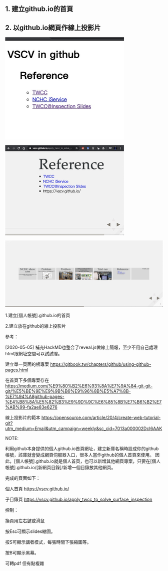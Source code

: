 ## 1. 建立github.io的首頁
## 2. 以github.io網頁作線上投影片

![github.io的首頁](/apply_twcc_to_solve_surface_inspection/images/github.io_page_sample.jpg)

![線上投影片](/apply_twcc_to_solve_surface_inspection/images/slides_sample.jpg)

![線上投影片](/apply_twcc_to_solve_surface_inspection/images/esc_key.jpg)


1.建立[個人帳號].github.io的首頁

2.建立放在github的線上投影片



參考：

[2020-05-05] 補充HackMD也整合了reveal.js做線上簡報，至少不用自己處理html跟網址空間可以試試喔。

建立單一頁面的根專案
https://gitbook.tw/chapters/github/using-github-pages.html

在首頁下多個專案存在
https://medium.com/%E9%80%B2%E6%93%8A%E7%9A%84-git-git-git/%E5%BE%9E%E9%9B%B6%E9%96%8B%E5%A7%8B-%E7%94%A8github-pages-%E4%B8%8A%E5%82%B3%E9%9D%9C%E6%85%8B%E7%B6%B2%E7%AB%99-fa2ae83e6276

線上投影片的範本
https://opensource.com/article/20/4/create-web-tutorial-git?utm_medium=Email&utm_campaign=weekly&sc_cid=7013a000002DcI6AAK



NOTE:

利用github本身提供的個人github.io首頁網址，建立新庫名稱時設成你的github帳號，該庫就會變成網頁伺服器入口，很多人當作github的個人首頁來使用。
因此，[個人帳號].github.io就是個人首頁，也可以新增其他網頁專案，只要在[個人帳號].github.io/[新網頁目錄]/新增一個目錄放其他網頁。



完成的頁面如下：

個人首頁 https://vscv.github.io/

子目錄頁 https://vscv.github.io/apply_twcc_to_solve_surface_inspection


控制：

換頁用左右鍵或滑鼠

按Esc可顯示slides縮圖。

按S可顯示講者模式，每張時間下張縮圖等。

按B可顯示黑幕。

可轉pdf 但有點複雜
